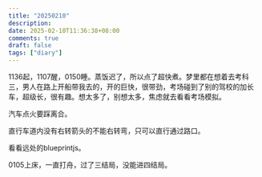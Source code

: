```yaml
---
title: "20250210"
description: 
date: 2025-02-10T11:36:38+08:00
comments: true
draft: false
tags: ["diary"]
---
```

1136起，1107醒，0150睡。蒸饭迟了，所以点了超快煮。梦里都在想着去考科三，男人在路上开船带我去的，开的巨快，很带劲，考场碰到了别的驾校的加长车，超级长，很有趣。想太多了，别想太多，焦虑就去看看考场模拟。

汽车点火要踩离合。

直行车道内没有右转箭头的不能右转弯，只可以直行通过路口。

看看远处的blueprintjs。

0105上床，一直打舟，过了三结局，没能进四结局。